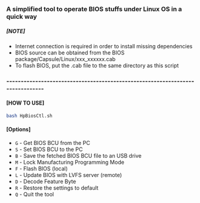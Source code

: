### A simplified tool to operate BIOS stuffs under Linux OS in a quick way


##### [NOTE] 
  + Internet connection is required in order to install missing dependencies
  + BIOS source can be obtained from the BIOS package/Capsule/Linux/xxx_xxxxxx.cab
  + To flash BIOS, put the .cab file to the same directory as this script


### ------------------------------------------------------------------------------
#### [HOW TO USE]
```sh
bash HpBiosCtl.sh  
```
#### [Options]
 - `G` - Get BIOS BCU from the PC
 - `S` - Set BIOS BCU to the PC
 - `B` - Save the fetched BIOS BCU file to an USB drive
 - `M` - Lock Manufacturing Programming Mode
 - `F` - Flash BIOS (local)
 - `L` - Update BIOS with LVFS server (remote)
 - `D` - Decode Feature Byte
 - `R` - Restore the settings to default
 - `Q` - Quit the tool

